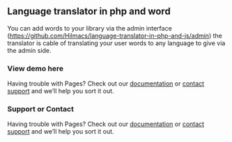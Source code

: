 ## Language translator in php and word

You can add words to your library via the admin interface (https://github.com/Hilmacs/language-translator-in-php-and-js/admin) the translator is cable of translating your user words to any language to give via the admin side.

### View demo here
Having trouble with Pages? Check out our [documentation](https://hilmacs.com/translator/) or [contact support](https://hilmacs.com/contact) and we’ll help you sort it out.


### Support or Contact

Having trouble with Pages? Check out our [documentation](https://hilmacs.com/translator/github-pages-basics/) or [contact support](https://github.com/contact) and we’ll help you sort it out.
